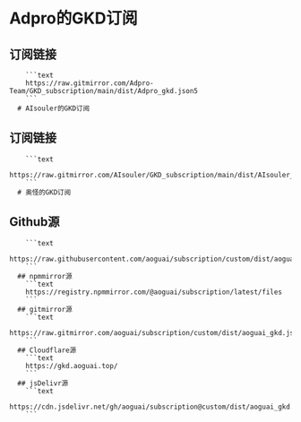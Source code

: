 # Adpro的GKD订阅## 订阅链接
        ```text
        https://raw.gitmirror.com/Adpro-Team/GKD_subscription/main/dist/Adpro_gkd.json5
        ```
      # AIsouler的GKD订阅## 订阅链接
        ```text
        https://raw.gitmirror.com/AIsouler/GKD_subscription/main/dist/AIsouler_gkd.json5
        ```
      # 奥怪的GKD订阅## Github源
        ```text
        https://raw.githubusercontent.com/aoguai/subscription/custom/dist/aoguai_gkd.json5
        ```
      ## npmmirror源
        ```text
        https://registry.npmmirror.com/@aoguai/subscription/latest/files
        ```
      ## gitmirror源
        ```text
        https://raw.gitmirror.com/aoguai/subscription/custom/dist/aoguai_gkd.json5
        ```
      ## Cloudflare源
        ```text
        https://gkd.aoguai.top/
        ```
      ## jsDelivr源
        ```text
        https://cdn.jsdelivr.net/gh/aoguai/subscription@custom/dist/aoguai_gkd.json5
        ```
      
